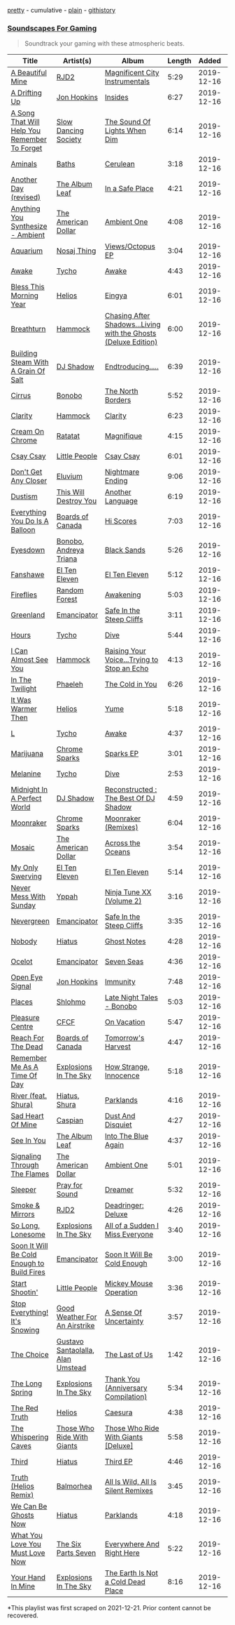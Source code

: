 [pretty](/playlists/pretty/37i9dQZF1DWXpOtMyVOt4Q.md) - cumulative - [plain](/playlists/plain/37i9dQZF1DWXpOtMyVOt4Q) - [githistory](https://github.githistory.xyz/mackorone/spotify-playlist-archive/blob/main/playlists/plain/37i9dQZF1DWXpOtMyVOt4Q)

### [Soundscapes For Gaming](https://open.spotify.com/playlist/11Gpqzsbqf7yfVJuxrNTH2)

> Soundtrack your gaming with these atmospheric beats.

| Title | Artist(s) | Album | Length | Added | Removed |
|---|---|---|---|---|---|
| [A Beautiful Mine](https://open.spotify.com/track/69W7GtjzZY4ljBPnS1UPfy) | [RJD2](https://open.spotify.com/artist/1O3ZOjqFLEnbpZexcRjocn) | [Magnificent City Instrumentals](https://open.spotify.com/album/1la4Ol737XPo4bZJMqQS57) | 5:29 | 2019-12-16 |  |
| [A Drifting Up](https://open.spotify.com/track/2mEGWzbwnYg8WTlGQGR05r) | [Jon Hopkins](https://open.spotify.com/artist/7yxi31szvlbwvKq9dYOmFI) | [Insides](https://open.spotify.com/album/2XwHDvLu2aYpX5lMhFPR5F) | 6:27 | 2019-12-16 |  |
| [A Song That Will Help You Remember To Forget](https://open.spotify.com/track/3IUhMLJM4Y0fkEFnUAQZVI) | [Slow Dancing Society](https://open.spotify.com/artist/4DTUmkn8z1XIzHPr5b0yEc) | [The Sound Of Lights When Dim](https://open.spotify.com/album/0QW4mcRROn00Kc1sEUaZp1) | 6:14 | 2019-12-16 |  |
| [Aminals](https://open.spotify.com/track/1depKpsqGCvr8wtjFFaFoO) | [Baths](https://open.spotify.com/artist/5zS8r5hRRk1jzD41yYS1NO) | [Cerulean](https://open.spotify.com/album/66Pk1ZQyHpMjF2Fm7qjqQY) | 3:18 | 2019-12-16 |  |
| [Another Day \(revised\)](https://open.spotify.com/track/2SD75djCvrho74KDWD9YgY) | [The Album Leaf](https://open.spotify.com/artist/02uPe16VFxPaiueQsPEDkE) | [In a Safe Place](https://open.spotify.com/album/4r6F9MHmX3c5zeYzaETi7z) | 4:21 | 2019-12-16 |  |
| [Anything You Synthesize \- Ambient](https://open.spotify.com/track/0OF6WSdeVmYEGBZlxvwvLq) | [The American Dollar](https://open.spotify.com/artist/5r4OqYJL7JrtZlffx7FJlb) | [Ambient One](https://open.spotify.com/album/7A6VoC5v3dHcINkZudtJaD) | 4:08 | 2019-12-16 |  |
| [Aquarium](https://open.spotify.com/track/4ZOv9mx6Lz7RRaBFi5UNaE) | [Nosaj Thing](https://open.spotify.com/artist/0IVapwlnM3dEOiMsHXsghT) | [Views/Octopus EP](https://open.spotify.com/album/3L4wUhGelZ8wyJ13O1jerU) | 3:04 | 2019-12-16 |  |
| [Awake](https://open.spotify.com/track/2qC1sUo8xxRRqYsaYEdDuZ) | [Tycho](https://open.spotify.com/artist/5oOhM2DFWab8XhSdQiITry) | [Awake](https://open.spotify.com/album/7HWdGPosPkb9GY5MOgLgSW) | 4:43 | 2019-12-16 |  |
| [Bless This Morning Year](https://open.spotify.com/track/6knzYloG0x3MroAhnLVLGe) | [Helios](https://open.spotify.com/artist/592TFYwu9Qb0RC1hKDbX2w) | [Eingya](https://open.spotify.com/album/1OF3AnbSDa1ZSEFE7lukTb) | 6:01 | 2019-12-16 |  |
| [Breathturn](https://open.spotify.com/track/2MRcpN5ofn2KicuqV1Xgsw) | [Hammock](https://open.spotify.com/artist/0VOR7Ie9xUSb45fzIIVJQ1) | [Chasing After Shadows...Living with the Ghosts \(Deluxe Edition\)](https://open.spotify.com/album/3unaqYHP341UgXm5OvITDS) | 6:00 | 2019-12-16 |  |
| [Building Steam With A Grain Of Salt](https://open.spotify.com/track/0UMzgNAcJ7FKHO1wdUPJt8) | [DJ Shadow](https://open.spotify.com/artist/5CE2IfdYZEQGIDsfiRm8SI) | [Endtroducing.....](https://open.spotify.com/album/06HRPqj5bIfhxSpXN7lAPR) | 6:39 | 2019-12-16 |  |
| [Cirrus](https://open.spotify.com/track/2lJ4d8MCT6ZlDRHKJ1br14) | [Bonobo](https://open.spotify.com/artist/0cmWgDlu9CwTgxPhf403hb) | [The North Borders](https://open.spotify.com/album/7sN6lCgPf1rbZYmA3edMKv) | 5:52 | 2019-12-16 |  |
| [Clarity](https://open.spotify.com/track/3sXg02TJKMIqftRD82EnS7) | [Hammock](https://open.spotify.com/artist/0VOR7Ie9xUSb45fzIIVJQ1) | [Clarity](https://open.spotify.com/album/3zAjBfnsAyNM3bjA54Cqv7) | 6:23 | 2019-12-16 |  |
| [Cream On Chrome](https://open.spotify.com/track/3s25iX3minD5jORW4KpANZ) | [Ratatat](https://open.spotify.com/artist/57dN52uHvrHOxijzpIgu3E) | [Magnifique](https://open.spotify.com/album/4Lp4NxL8v03Mxg3hbAgW1Z) | 4:15 | 2019-12-16 |  |
| [Csay Csay](https://open.spotify.com/track/0cTLKPTA5rwpjrGutKO1r8) | [Little People](https://open.spotify.com/artist/3cbU0WxlZJTFLTfXEUB433) | [Csay Csay](https://open.spotify.com/album/1Att1v11WfFuJMnaFkQBQe) | 6:01 | 2019-12-16 |  |
| [Don't Get Any Closer](https://open.spotify.com/track/5aEW7hL4yJ3StRw4x9ZLLn) | [Eluvium](https://open.spotify.com/artist/4QK3YJ6hzJdhJHE9q7kbVV) | [Nightmare Ending](https://open.spotify.com/album/4BMYwbOZd1i9vraiSXtSkg) | 9:06 | 2019-12-16 |  |
| [Dustism](https://open.spotify.com/track/2OsmOTariM8whWzvPsPAeK) | [This Will Destroy You](https://open.spotify.com/artist/0MG4LXIw7n4x0wjDc6WYXk) | [Another Language](https://open.spotify.com/album/7JbUvdIr1yepIxZy9rt3un) | 6:19 | 2019-12-16 |  |
| [Everything You Do Is A Balloon](https://open.spotify.com/track/4OO2lavE7yz5Ane6fEYXp3) | [Boards of Canada](https://open.spotify.com/artist/2VAvhf61GgLYmC6C8anyX1) | [Hi Scores](https://open.spotify.com/album/3FabCzGQgFLqkCqzceB5ii) | 7:03 | 2019-12-16 |  |
| [Eyesdown](https://open.spotify.com/track/0XiHcuUEf1wmvmX1cOaVR9) | [Bonobo](https://open.spotify.com/artist/0cmWgDlu9CwTgxPhf403hb), [Andreya Triana](https://open.spotify.com/artist/6SKEuFZYhaTytrhtJjgnO2) | [Black Sands](https://open.spotify.com/album/5m1RkwKeU7MV0Ni6PH2lPy) | 5:26 | 2019-12-16 |  |
| [Fanshawe](https://open.spotify.com/track/6iPqGJ3obz0wvUGSwPgvZN) | [El Ten Eleven](https://open.spotify.com/artist/0d1j4VJ7gzAJaDslzmjTF0) | [El Ten Eleven](https://open.spotify.com/album/0wKweXH1tHY04ONpa7Cphv) | 5:12 | 2019-12-16 |  |
| [Fireflies](https://open.spotify.com/track/1dhjmr1m86R9NUDRBpWowk) | [Random Forest](https://open.spotify.com/artist/2FIKDET7MkO9hQgSyIW9ia) | [Awakening](https://open.spotify.com/album/5ZepsoS1zp9MHxH27TQqgm) | 5:03 | 2019-12-16 |  |
| [Greenland](https://open.spotify.com/track/2SPTGg9SC5MT1FwNX4IYfx) | [Emancipator](https://open.spotify.com/artist/6HCnsY0Rxi3cg53xreoAIm) | [Safe In the Steep Cliffs](https://open.spotify.com/album/1KHKPYKo4h8btHa8u3wjEB) | 3:11 | 2019-12-16 |  |
| [Hours](https://open.spotify.com/track/7EE7jbv7Dv8ZkyWBlKhPXX) | [Tycho](https://open.spotify.com/artist/5oOhM2DFWab8XhSdQiITry) | [Dive](https://open.spotify.com/album/3I3PmRvn5iFY8i6zzvEcci) | 5:44 | 2019-12-16 | 2022-04-06 |
| [I Can Almost See You](https://open.spotify.com/track/0jVy0Y3QEtUKsrIHAZuR45) | [Hammock](https://open.spotify.com/artist/0VOR7Ie9xUSb45fzIIVJQ1) | [Raising Your Voice...Trying to Stop an Echo](https://open.spotify.com/album/1xGZ70dEsN8UyiXvcXWwHI) | 4:13 | 2019-12-16 |  |
| [In The Twilight](https://open.spotify.com/track/5wfgLASWmbbLjNkbXsbs8t) | [Phaeleh](https://open.spotify.com/artist/5NkUpXWkeXspvu7iQQOHhP) | [The Cold in You](https://open.spotify.com/album/0vNplpx6d7yYXn4k6coarh) | 6:26 | 2019-12-16 |  |
| [It Was Warmer Then](https://open.spotify.com/track/0fJKwnxypaBAMEGEfCgEhQ) | [Helios](https://open.spotify.com/artist/592TFYwu9Qb0RC1hKDbX2w) | [Yume](https://open.spotify.com/album/34CpMn9yU8iDcXDaSkrqXu) | 5:18 | 2019-12-16 |  |
| [L](https://open.spotify.com/track/4yX50PMifhGzVEo1wv3guc) | [Tycho](https://open.spotify.com/artist/5oOhM2DFWab8XhSdQiITry) | [Awake](https://open.spotify.com/album/7HWdGPosPkb9GY5MOgLgSW) | 4:37 | 2019-12-16 |  |
| [Marijuana](https://open.spotify.com/track/1RiuVQWyC7g7tL3niYzHKP) | [Chrome Sparks](https://open.spotify.com/artist/2pTCZ9C1fXdaVlv6d5EIXM) | [Sparks EP](https://open.spotify.com/album/2yt27CaN3hjii0G1aWNBA7) | 3:01 | 2019-12-16 |  |
| [Melanine](https://open.spotify.com/track/18rXOovmohAMcFwUPAUAN2) | [Tycho](https://open.spotify.com/artist/5oOhM2DFWab8XhSdQiITry) | [Dive](https://open.spotify.com/album/3I3PmRvn5iFY8i6zzvEcci) | 2:53 | 2019-12-16 |  |
| [Midnight In A Perfect World](https://open.spotify.com/track/48Dz1HTWoMLpT5voht8igk) | [DJ Shadow](https://open.spotify.com/artist/5CE2IfdYZEQGIDsfiRm8SI) | [Reconstructed : The Best Of DJ Shadow](https://open.spotify.com/album/4sYfLmgzqy0enDlFDHo9Ih) | 4:59 | 2019-12-16 |  |
| [Moonraker](https://open.spotify.com/track/6hJA3Nn6jBjuUxSoymBn9D) | [Chrome Sparks](https://open.spotify.com/artist/2pTCZ9C1fXdaVlv6d5EIXM) | [Moonraker \(Remixes\)](https://open.spotify.com/album/7bfmgbE2iBZNVK85AqU95R) | 6:04 | 2019-12-16 |  |
| [Mosaic](https://open.spotify.com/track/1kua6VM4K3jnxqKxliDVyx) | [The American Dollar](https://open.spotify.com/artist/5r4OqYJL7JrtZlffx7FJlb) | [Across the Oceans](https://open.spotify.com/album/2ytkZoVgs5yKkFEP9oZiut) | 3:54 | 2019-12-16 |  |
| [My Only Swerving](https://open.spotify.com/track/1l0aqj8C1yDkdpksIDZZSr) | [El Ten Eleven](https://open.spotify.com/artist/0d1j4VJ7gzAJaDslzmjTF0) | [El Ten Eleven](https://open.spotify.com/album/0wKweXH1tHY04ONpa7Cphv) | 5:14 | 2019-12-16 |  |
| [Never Mess With Sunday](https://open.spotify.com/track/1sotD6Cn8aOtUsL0bd5HTJ) | [Yppah](https://open.spotify.com/artist/3Gaqw2nGyE7yM3rcRSzE3U) | [Ninja Tune XX \(Volume 2\)](https://open.spotify.com/album/61bYJTYERgYGSgFUamgTCa) | 3:16 | 2019-12-16 |  |
| [Nevergreen](https://open.spotify.com/track/6DsGpDGIDRv8EFGgW10T1p) | [Emancipator](https://open.spotify.com/artist/6HCnsY0Rxi3cg53xreoAIm) | [Safe In the Steep Cliffs](https://open.spotify.com/album/1KHKPYKo4h8btHa8u3wjEB) | 3:35 | 2019-12-16 |  |
| [Nobody](https://open.spotify.com/track/5b3VOW8Z3KRPrUS2889NfE) | [Hiatus](https://open.spotify.com/artist/421vyBBkhgRAOz4cYPvrZJ) | [Ghost Notes](https://open.spotify.com/album/17RQgvIhxDC17NKO71jkZx) | 4:28 | 2019-12-16 |  |
| [Ocelot](https://open.spotify.com/track/7EMDetZnX07SnEvcXR8yEQ) | [Emancipator](https://open.spotify.com/artist/6HCnsY0Rxi3cg53xreoAIm) | [Seven Seas](https://open.spotify.com/album/3ZEtGYcGgMyW9pUKlhkbsh) | 4:36 | 2019-12-16 |  |
| [Open Eye Signal](https://open.spotify.com/track/5aBdWL4ud0ovtDJIJGQLdc) | [Jon Hopkins](https://open.spotify.com/artist/7yxi31szvlbwvKq9dYOmFI) | [Immunity](https://open.spotify.com/album/7H7UxuxjGSJuV7LcCFUxTD) | 7:48 | 2019-12-16 |  |
| [Places](https://open.spotify.com/track/73CpjalV6Xq6we0qVUgoad) | [Shlohmo](https://open.spotify.com/artist/6y80I9YZi4DOpbaSUlL725) | [Late Night Tales \- Bonobo](https://open.spotify.com/album/0y3ai6LH83qeeeCbmpaIvf) | 5:03 | 2019-12-16 |  |
| [Pleasure Centre](https://open.spotify.com/track/331tP1ALdrmjioH4RznvwC) | [CFCF](https://open.spotify.com/artist/73IRHBhotETMmgvRCEyTCS) | [On Vacation](https://open.spotify.com/album/5glo8zTL4koRq4BmOCdapU) | 5:47 | 2019-12-16 |  |
| [Reach For The Dead](https://open.spotify.com/track/2hgerKBJ7tetp3JfL5OZX9) | [Boards of Canada](https://open.spotify.com/artist/2VAvhf61GgLYmC6C8anyX1) | [Tomorrow's Harvest](https://open.spotify.com/album/159ORixBSSemxiualv1Woj) | 4:47 | 2019-12-16 |  |
| [Remember Me As A Time Of Day](https://open.spotify.com/track/3o6RpCtAPejVvTckcd5JVt) | [Explosions In The Sky](https://open.spotify.com/artist/1uQWmt1OhuHGRKmZ2ZcL6p) | [How Strange, Innocence](https://open.spotify.com/album/2SAI7bmJDf4ExmzaAgXctd) | 5:18 | 2019-12-16 |  |
| [River \(feat\. Shura\)](https://open.spotify.com/track/3SKGZkUGPR15ahniLcQVPP) | [Hiatus](https://open.spotify.com/artist/421vyBBkhgRAOz4cYPvrZJ), [Shura](https://open.spotify.com/artist/1qpR5mURxk3d8f6mww6uKT) | [Parklands](https://open.spotify.com/album/4fZoCUF5IbMT1clnEAZOrl) | 4:16 | 2019-12-16 |  |
| [Sad Heart Of Mine](https://open.spotify.com/track/2OSelhrHTVKq6hdfE3fG6R) | [Caspian](https://open.spotify.com/artist/4SXj7TVoA3bgfR8AVssACa) | [Dust And Disquiet](https://open.spotify.com/album/1aZqgTPYSxx2ISuigQkgjD) | 4:27 | 2019-12-16 |  |
| [See In You](https://open.spotify.com/track/7DUdkOccGYxVVSb00TstTz) | [The Album Leaf](https://open.spotify.com/artist/02uPe16VFxPaiueQsPEDkE) | [Into The Blue Again](https://open.spotify.com/album/1pFrCdJfefM5UgijeacUpB) | 4:37 | 2019-12-16 |  |
| [Signaling Through The Flames](https://open.spotify.com/track/3uvW89eLMuemNTuy3URXrf) | [The American Dollar](https://open.spotify.com/artist/5r4OqYJL7JrtZlffx7FJlb) | [Ambient One](https://open.spotify.com/album/7A6VoC5v3dHcINkZudtJaD) | 5:01 | 2019-12-16 |  |
| [Sleeper](https://open.spotify.com/track/6BaIyArPOHgL2tvLFJ2mws) | [Pray for Sound](https://open.spotify.com/artist/3pmb6EnakP15oTPwkUndJx) | [Dreamer](https://open.spotify.com/album/1faB36WLHliVa6xqjzTtcu) | 5:32 | 2019-12-16 |  |
| [Smoke & Mirrors](https://open.spotify.com/track/2C1nOw1nRxJaBWb9I1x05A) | [RJD2](https://open.spotify.com/artist/1O3ZOjqFLEnbpZexcRjocn) | [Deadringer: Deluxe](https://open.spotify.com/album/7DmNwRBDJRUEFUlk3oa2Aj) | 4:26 | 2019-12-16 |  |
| [So Long, Lonesome](https://open.spotify.com/track/5veFQvY6ooJ0rzjxO9cAkW) | [Explosions In The Sky](https://open.spotify.com/artist/1uQWmt1OhuHGRKmZ2ZcL6p) | [All of a Sudden I Miss Everyone](https://open.spotify.com/album/7LNOp3ZlUVM32K3bBczUux) | 3:40 | 2019-12-16 |  |
| [Soon It Will Be Cold Enough to Build Fires](https://open.spotify.com/track/7cHRys0Lhk9642dLaPUMkm) | [Emancipator](https://open.spotify.com/artist/6HCnsY0Rxi3cg53xreoAIm) | [Soon It Will Be Cold Enough](https://open.spotify.com/album/6kL09DaURb7rAoqqaA51KU) | 3:00 | 2019-12-16 |  |
| [Start Shootin'](https://open.spotify.com/track/4IUgpL0CgSiloUOHzgd6Qe) | [Little People](https://open.spotify.com/artist/3cbU0WxlZJTFLTfXEUB433) | [Mickey Mouse Operation](https://open.spotify.com/album/2ULdmAtiIIn5xok5YCVGpk) | 3:36 | 2019-12-16 |  |
| [Stop Everything! It's Snowing](https://open.spotify.com/track/3z48KDiozWdduiI0xS0HD3) | [Good Weather For An Airstrike](https://open.spotify.com/artist/1LcsFT5fwJajcpAqmlitHX) | [A Sense Of Uncertainty](https://open.spotify.com/album/49tI7gpTw1BIZG5tL1BDnE) | 3:57 | 2019-12-16 |  |
| [The Choice](https://open.spotify.com/track/2IXJyG1DX93g2EhFXghz37) | [Gustavo Santaolalla](https://open.spotify.com/artist/4W3fa7tiXGVXl3KilbACqt), [Alan Umstead](https://open.spotify.com/artist/6dwp73sWeoHMobWygzWYDP) | [The Last of Us](https://open.spotify.com/album/2GFFxj8aR2XpwIMYanOPjh) | 1:42 | 2019-12-16 |  |
| [The Long Spring](https://open.spotify.com/track/1pRSp8bfk0kruIwrINVZ3u) | [Explosions In The Sky](https://open.spotify.com/artist/1uQWmt1OhuHGRKmZ2ZcL6p) | [Thank You \(Anniversary Compilation\)](https://open.spotify.com/album/5sVNhFHuw3979uDE6QHBXS) | 5:34 | 2019-12-16 |  |
| [The Red Truth](https://open.spotify.com/track/1YifzovUWtHqLAKlme4Iav) | [Helios](https://open.spotify.com/artist/592TFYwu9Qb0RC1hKDbX2w) | [Caesura](https://open.spotify.com/album/5fPb6Ef7P5uPSmVIyNRvhj) | 4:38 | 2019-12-16 |  |
| [The Whispering Caves](https://open.spotify.com/track/1J1m1KU9TUVPu9U9WT70BK) | [Those Who Ride With Giants](https://open.spotify.com/artist/0pKhuVfVRd073xGqEdJlUP) | [Those Who Ride With Giants \[Deluxe\]](https://open.spotify.com/album/4LVKCunmDjz4vpesIrlI6H) | 5:58 | 2019-12-16 |  |
| [Third](https://open.spotify.com/track/3BmtVxAg1jr2sw4WaPHdoz) | [Hiatus](https://open.spotify.com/artist/421vyBBkhgRAOz4cYPvrZJ) | [Third EP](https://open.spotify.com/album/7uZjhHZv5OKWRj2ar3Y84u) | 4:46 | 2019-12-16 |  |
| [Truth \(Helios Remix\)](https://open.spotify.com/track/4lwGyv3tbahmN1Z25wdCxa) | [Balmorhea](https://open.spotify.com/artist/1U0FaHAc4fcwQcYEJFgkm9) | [All Is Wild, All Is Silent Remixes](https://open.spotify.com/album/4K8rm4KevTLvvTSyWx5yjO) | 3:45 | 2019-12-16 |  |
| [We Can Be Ghosts Now](https://open.spotify.com/track/4buZVQ9wDGXk8AbVeGM5E6) | [Hiatus](https://open.spotify.com/artist/421vyBBkhgRAOz4cYPvrZJ) | [Parklands](https://open.spotify.com/album/1NhIMd6O3u6F9Opm7skw9N) | 4:18 | 2019-12-16 |  |
| [What You Love You Must Love Now](https://open.spotify.com/track/3L0fPX8biELkH57fF3Exkd) | [The Six Parts Seven](https://open.spotify.com/artist/3puKPIXi7bUDnPuJZOlJxL) | [Everywhere And Right Here](https://open.spotify.com/album/3tpwV2Th7Q7sS7TzeE4viK) | 5:22 | 2019-12-16 |  |
| [Your Hand In Mine](https://open.spotify.com/track/5uWzSBJKqdSKJ3uMrYYUIT) | [Explosions In The Sky](https://open.spotify.com/artist/1uQWmt1OhuHGRKmZ2ZcL6p) | [The Earth Is Not a Cold Dead Place](https://open.spotify.com/album/1JU4XTyTzADBQE1KpM0Wtx) | 8:16 | 2019-12-16 |  |

\*This playlist was first scraped on 2021-12-21. Prior content cannot be recovered.